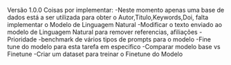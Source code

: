 Versão 1.0.0 
Coisas por implementar:
-Neste momento apenas uma base de dados está a ser utilizada para obter o Autor,Titulo,Keywords,Doi, falta implementar o Modelo de Linguagem Natural
-Modificar o texto enviado ao modelo de Linguagem Natural para remover referencias, afiliações -Prioridade
-benchmark de vários tipos de prompts para o modelo
-Fine tune do modelo para esta tarefa em especifico
-Comparar modelo base vs Finetune
-Criar um dataset para treinar o Finetune do Modelo

